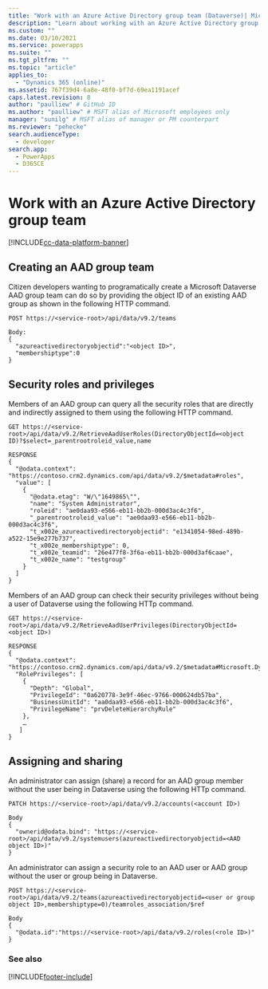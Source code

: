 ```yaml
---
title: "Work with an Azure Active Directory group team (Dataverse)| Microsoft Docs"
description: "Learn about working with an Azure Active Directory group team using the Web API."
ms.custom: ""
ms.date: 03/10/2021
ms.service: powerapps
ms.suite: ""
ms.tgt_pltfrm: ""
ms.topic: "article"
applies_to: 
  - "Dynamics 365 (online)"
ms.assetid: 767f39d4-6a8e-48f0-bf7d-69ea1191acef
caps.latest.revision: 8
author: "paulliew" # GitHub ID
ms.author: "paulliew" # MSFT alias of Microsoft employees only
manager: "sunilg" # MSFT alias of manager or PM counterpart
ms.reviewer: "pehecke"
search.audienceType: 
  - developer
search.app: 
  - PowerApps
  - D365CE
---
```


# Work with an Azure Active Directory group team

[!INCLUDE[cc-data-platform-banner](../../../includes/cc-data-platform-banner.md)]

<!-- TODO: Describe what the AAD group team is, and what it is used for -->

## Creating an AAD group team

Citizen developers wanting to programatically create a Microsoft Dataverse AAD group team can do so by providing the object ID of an existing AAD group as shown in the following HTTP command.

```http
POST https://<service-root>/api/data/v9.2/teams

Body:
{
  "azureactivedirectoryobjectid":"<object ID>",
  "membershiptype":0
}
```

## Security roles and privileges

Members of an AAD group can query all the security roles that are directly and indirectly assigned to them using the following HTTP command.

```http
GET https://<service-root>/api/data/v9.2/RetrieveAadUserRoles(DirectoryObjectId=<object ID)?$select=_parentrootroleid_value,name

RESPONSE
{
  "@odata.context": "https://contoso.crm2.dynamics.com/api/data/v9.2/$metadata#roles",
  "value": [
    {
      "@odata.etag": "W/\"1649865\"",
      "name": "System Administrator",
      "roleid": "ae0daa93-e566-eb11-bb2b-000d3ac4c3f6",
      "_parentrootroleid_value": "ae0daa93-e566-eb11-bb2b-000d3ac4c3f6",
      "t_x002e_azureactivedirectoryobjectid": "e1341054-98ed-489b-a522-15e9e277b737",
      "t_x002e_membershiptype": 0,
      "t_x002e_teamid": "26e477f8-3f6a-eb11-bb2b-000d3af6caae",
      "t_x002e_name": "testgroup"
    }
  ]
}
```

Members of an AAD group can check their security privileges without being a user of Dataverse using the following HTTp command.

```http
GET https://<service-root>/api/data/v9.2/RetrieveAadUserPrivileges(DirectoryObjectId=<object ID>)

RESPONSE
{
  "@odata.context": "https://contoso.crm2.dynamics.com/api/data/v9.2/$metadata#Microsoft.Dynamics.CRM.RetrieveAadUserPrivilegesResponse",
  "RolePrivileges": [
    {
      "Depth": "Global",
      "PrivilegeId": "0a620778-3e9f-46ec-9766-000624db57ba",
      "BusinessUnitId": "aa0daa93-e566-eb11-bb2b-000d3ac4c3f6",
      "PrivilegeName": "prvDeleteHierarchyRule"
    },
    …
   ]
}
```

## Assigning and sharing

An administrator can assign (share) a record for an AAD group member without the user being in Dataverse using the following HTTp command.

```http
PATCH https://<service-root>/api/data/v9.2/accounts(<account ID>)

Body
{ 
  "ownerid@odata.bind": "https://<service-root>/api/data/v9.2/systemusers(azureactivedirectoryobjectid=<AAD object ID>)"
}
```

An administrator can assign a security role to an AAD user or AAD group without the user or group being in Dataverse.

```http
POST https://<service-root>/api/data/v9.2/teams(azureactivedirectoryobjectid=<user or group object ID>,membershiptype=0)/teamroles_association/$ref

Body
{ 
  "@odata.id":"https://<service-root>/api/data/v9.2/roles(<role ID>)"
}
```

### See also


[!INCLUDE[footer-include](../../../includes/footer-banner.md)]